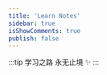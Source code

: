 ```yaml
---
title: 'Learn Notes'
sidebar: true
isShowComments: true
publish: false
---
```


:::tip
  学习之路 永无止境  ✨
:::